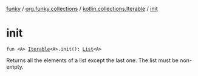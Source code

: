 [funky](../../index.md) / [org.funky.collections](../index.md) / [kotlin.collections.Iterable](index.md) / [init](.)

# init

`fun <A> `[`Iterable`](https://kotlinlang.org/api/latest/jvm/stdlib/kotlin.collections/-iterable/index.html)`<A>.init(): `[`List`](https://kotlinlang.org/api/latest/jvm/stdlib/kotlin.collections/-list/index.html)`<A>`

Returns all the elements of a list except the last one. The list must be non-empty.

